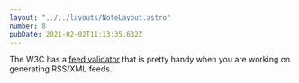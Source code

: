 ```yaml
---
layout: "../../layouts/NoteLayout.astro"
number: 8
pubDate: 2021-02-02T11:13:35.632Z
---
```


The W3C has a [feed validator](https://validator.w3.org/feed/) that is pretty handy when you are working on generating RSS/XML feeds.